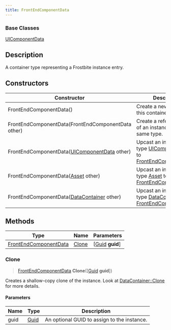 ```yaml
---
title: FrontEndComponentData
---
```

### Base Classes

[UIComponentData](UIComponentData)

## Description

A container type representing a Frostbite instance entry.

## Constructors

| Constructor                                                                      | Description                                                                                                                       |
| -------------------------------------------------------------------------------- | --------------------------------------------------------------------------------------------------------------------------------- |
| FrontEndComponentData()                                                          | Create a new instance of this container type.                                                                                     |
| FrontEndComponentData(FrontEndComponentData other)                               | Create a reference copy of an instance of the same type.                                                                          |
| FrontEndComponentData([UIComponentData](UIComponentData) other)                  | Upcast an instance of type [UIComponentData](UIComponentData) to [FrontEndComponentData](FrontEndComponentData).                  |
| FrontEndComponentData([Asset](Asset) other)                                      | Upcast an instance of type [Asset](Asset) to [FrontEndComponentData](FrontEndComponentData).                                      |
| FrontEndComponentData([DataContainer](/vext/ref/shared/class/datacontainer) other) | Upcast an instance of type [DataContainer](/vext/ref/shared/class/datacontainer) to [FrontEndComponentData](FrontEndComponentData). |

## Methods

| Type                                           | Name            | Parameters                                     |
| ---------------------------------------------- | --------------- | ---------------------------------------------- |
| [FrontEndComponentData](FrontEndComponentData) | [Clone](#clone) | \[[Guid](/vext/ref/shared/class/guid) **guid**\] |

### Clone

> [FrontEndComponentData](FrontEndComponentData) **Clone**(\[[Guid](/vext/ref/shared/class/guid) **guid**\])

Creates a shallow-copy clone of the instance. Look at [DataContainer::Clone](/vext/ref/shared/class/datacontainer#clone) for more details.

#### Parameters

| Name | Type         | Description                                 |
| ---- | ------------ | ------------------------------------------- |
| guid | [Guid](Guid) | An optional GUID to assign to the instance. |
